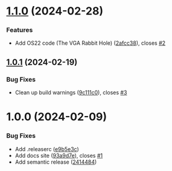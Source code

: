 # [1.1.0](https://gitlab.com/pagekey/apps/pkos/pkos/compare/1.0.1...1.1.0) (2024-02-28)


### Features

* Add OS22 code (The VGA Rabbit Hole) ([2afcc38](https://gitlab.com/pagekey/apps/pkos/pkos/commit/2afcc38b2231a7c9d33d2e6ab9b00e36eb049ba1)), closes [#2](https://gitlab.com/pagekey/apps/pkos/pkos/issues/2)

## [1.0.1](https://gitlab.com/pagekey/apps/pkos/pkos/compare/1.0.0...1.0.1) (2024-02-19)


### Bug Fixes

* Clean up build warnings ([9c111c0](https://gitlab.com/pagekey/apps/pkos/pkos/commit/9c111c0236e315ed98bb9dd3f217dcae1623fe62)), closes [#3](https://gitlab.com/pagekey/apps/pkos/pkos/issues/3)

# 1.0.0 (2024-02-09)


### Bug Fixes

* Add .releaserc ([e9b5e3c](https://gitlab.com/pagekey/apps/pkos/pkos/commit/e9b5e3cfbc4d72379f1f72e270436a12ea327747))
* Add docs site ([93a9d7e](https://gitlab.com/pagekey/apps/pkos/pkos/commit/93a9d7e7ff6b711e706c7a53979194664ef9b628)), closes [#1](https://gitlab.com/pagekey/apps/pkos/pkos/issues/1)
* Add semantic release ([2414484](https://gitlab.com/pagekey/apps/pkos/pkos/commit/241448455d40500a0152ed769b25885f1b633397))
